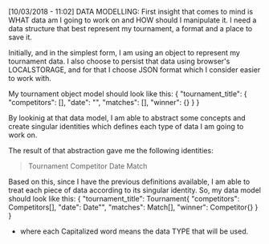 [10/03/2018 - 11:02]
DATA MODELLING:
First insight that comes to mind is WHAT data am I going to work on and HOW should I manipulate it.
I need a data structure that best represent my tournament, a format and a place to save it.

Initially, and in the simplest form, I am using an object to represent my tournament data.
I also choose to persist that data using browser's LOCALSTORAGE, and for that I choose JSON format which I consider easier to work with.

My tournament object model should look like this:
{
    "tournament_title": {
        "competitors": [],
        "date": "",
        "matches": [],
        "winner": {}
    }
}

By lookinig at that data model, I am able to abstract some concepts and create singular identities which defines each type of data I am going to work on.

The result of that abstraction gave me the following identities:
> Tournament
> Competitor
> Date
> Match

Based on this, since I have the previous definitions available, I am able to treat each piece of data according to its singular identity.
So, my data model should look like this:
{
    "tournament_title": Tournament{
        "competitors": Competitors[],
        "date": Date"",
        "matches": Match[],
        "winner": Competitor{}
    }
}
- where each Capitalized word means the data TYPE that will be used.